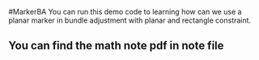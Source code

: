 #MarkerBA
You can run this demo code to learning how can we use a planar marker in bundle adjustment with planar and rectangle constraint.

## You can find the math note pdf in note file

